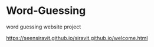 # Word-Guessing
word guessing website project

https://seensiravit.github.io/siravit.github.io/welcome.html
